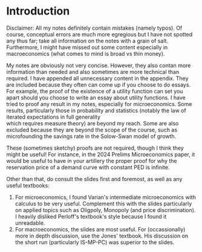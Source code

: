 # Introduction

Disclaimer: All my notes definitely contain mistakes (namely typos). Of course, conceptual errors are much more egregious but I have not spotted any thus far; 
take all information on the notes with a grain of salt. Furthermore, I might have missed out some content especially in macroeconomics (what comes to mind is broad vs thin money).

My notes are obviously not very concise. However, they also contan more information than needed and also sometimes are more technical than required. I have appended all unnecessary content in the appendix. 
They are included because they often can come up if you choose to do essays. For example, the proof of the existence of a utility function can set you apart should you choose to write an essay about utility functions. 
I have tried to proof any result in my notes, especially for microeconomics. Some results, particularly those in probability and statistics (notably the law of iterated expectations in full generality  
which requires measure theory) are beyond my reach. Some are also excluded because they are beyond the scope of the course, such as microfounding the savings rate in the Solow-Swan model of growth. 

These (sometimes sketchy) proofs are not required, though I think they might be useful! For instance, in the 2024 Prelims Microeconomics paper, it would be useful to have in your artillery the proper 
proof for why the reservation price of a demand curve with constant PED is infinite. 

Other than that, do consult the slides first and foremost, as well as any useful textbooks:
1. For microeconomics, I found Varian's intermediate microeconomics with calculus to be very useful. Complement this with the slides particularly on applied topics such as Oligpoly, Monopoly (and price discrimination). 
I heavily disliked Perloff's textbook's style because I found it unreadable.
2. For macroeconomics, the slides are most useful. For (occassionally) more in depth discussion, use the Jones' textbook. His discussion on the short run (particularly IS-MP-PC) was superior to the slides.
